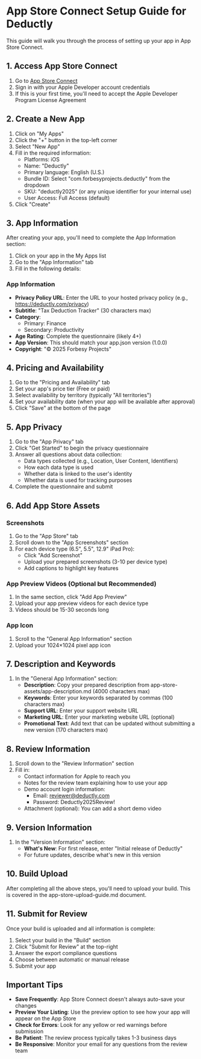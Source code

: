 # App Store Connect Setup Guide for Deductly

This guide will walk you through the process of setting up your app in App Store Connect.

## 1. Access App Store Connect

1. Go to [App Store Connect](https://appstoreconnect.apple.com/)
2. Sign in with your Apple Developer account credentials
3. If this is your first time, you'll need to accept the Apple Developer Program License Agreement

## 2. Create a New App

1. Click on "My Apps"
2. Click the "+" button in the top-left corner
3. Select "New App"
4. Fill in the required information:
   - Platforms: iOS
   - Name: "Deductly"
   - Primary language: English (U.S.)
   - Bundle ID: Select "com.forbesyprojects.deductly" from the dropdown
   - SKU: "deductly2025" (or any unique identifier for your internal use)
   - User Access: Full Access (default)
5. Click "Create"

## 3. App Information

After creating your app, you'll need to complete the App Information section:

1. Click on your app in the My Apps list
2. Go to the "App Information" tab
3. Fill in the following details:

### App Information
- **Privacy Policy URL**: Enter the URL to your hosted privacy policy (e.g., https://deductly.com/privacy)
- **Subtitle**: "Tax Deduction Tracker" (30 characters max)
- **Category**:
  - Primary: Finance
  - Secondary: Productivity
- **Age Rating**: Complete the questionnaire (likely 4+)
- **App Version**: This should match your app.json version (1.0.0)
- **Copyright**: "© 2025 Forbesy Projects"

## 4. Pricing and Availability

1. Go to the "Pricing and Availability" tab
2. Set your app's price tier (Free or paid)
3. Select availability by territory (typically "All territories")
4. Set your availability date (when your app will be available after approval)
5. Click "Save" at the bottom of the page

## 5. App Privacy

1. Go to the "App Privacy" tab
2. Click "Get Started" to begin the privacy questionnaire
3. Answer all questions about data collection:
   - Data types collected (e.g., Location, User Content, Identifiers)
   - How each data type is used
   - Whether data is linked to the user's identity
   - Whether data is used for tracking purposes
4. Complete the questionnaire and submit

## 6. Add App Store Assets

### Screenshots
1. Go to the "App Store" tab
2. Scroll down to the "App Screenshots" section
3. For each device type (6.5", 5.5", 12.9" iPad Pro):
   - Click "Add Screenshot"
   - Upload your prepared screenshots (3-10 per device type)
   - Add captions to highlight key features

### App Preview Videos (Optional but Recommended)
1. In the same section, click "Add App Preview"
2. Upload your app preview videos for each device type
3. Videos should be 15-30 seconds long

### App Icon
1. Scroll to the "General App Information" section
2. Upload your 1024×1024 pixel app icon

## 7. Description and Keywords

1. In the "General App Information" section:
   - **Description**: Copy your prepared description from app-store-assets/app-description.md (4000 characters max)
   - **Keywords**: Enter your keywords separated by commas (100 characters max)
   - **Support URL**: Enter your support website URL
   - **Marketing URL**: Enter your marketing website URL (optional)
   - **Promotional Text**: Add text that can be updated without submitting a new version (170 characters max)

## 8. Review Information

1. Scroll down to the "Review Information" section
2. Fill in:
   - Contact information for Apple to reach you
   - Notes for the review team explaining how to use your app
   - Demo account login information:
     - Email: reviewer@deductly.com
     - Password: Deductly2025Review!
   - Attachment (optional): You can add a short demo video

## 9. Version Information

1. In the "Version Information" section:
   - **What's New**: For first release, enter "Initial release of Deductly"
   - For future updates, describe what's new in this version

## 10. Build Upload

After completing all the above steps, you'll need to upload your build. This is covered in the app-store-upload-guide.md document.

## 11. Submit for Review

Once your build is uploaded and all information is complete:
1. Select your build in the "Build" section
2. Click "Submit for Review" at the top-right
3. Answer the export compliance questions
4. Choose between automatic or manual release
5. Submit your app

## Important Tips

- **Save Frequently**: App Store Connect doesn't always auto-save your changes
- **Preview Your Listing**: Use the preview option to see how your app will appear on the App Store
- **Check for Errors**: Look for any yellow or red warnings before submission
- **Be Patient**: The review process typically takes 1-3 business days
- **Be Responsive**: Monitor your email for any questions from the review team
